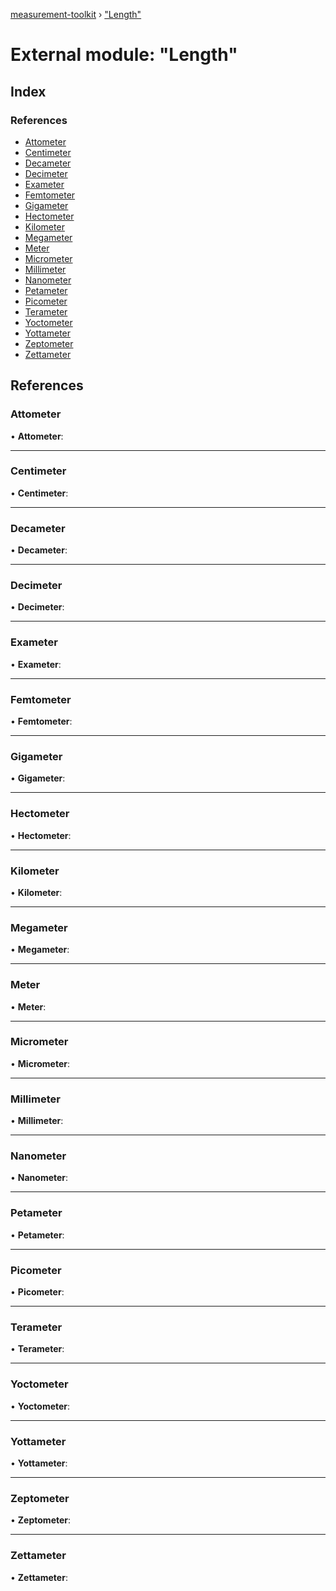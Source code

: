 [measurement-toolkit](../README.md) › ["Length"](_length_.md)

# External module: "Length"

## Index

### References

* [Attometer](_length_.md#attometer)
* [Centimeter](_length_.md#centimeter)
* [Decameter](_length_.md#decameter)
* [Decimeter](_length_.md#decimeter)
* [Exameter](_length_.md#exameter)
* [Femtometer](_length_.md#femtometer)
* [Gigameter](_length_.md#gigameter)
* [Hectometer](_length_.md#hectometer)
* [Kilometer](_length_.md#kilometer)
* [Megameter](_length_.md#megameter)
* [Meter](_length_.md#meter)
* [Micrometer](_length_.md#micrometer)
* [Millimeter](_length_.md#millimeter)
* [Nanometer](_length_.md#nanometer)
* [Petameter](_length_.md#petameter)
* [Picometer](_length_.md#picometer)
* [Terameter](_length_.md#terameter)
* [Yoctometer](_length_.md#yoctometer)
* [Yottameter](_length_.md#yottameter)
* [Zeptometer](_length_.md#zeptometer)
* [Zettameter](_length_.md#zettameter)

## References

###  Attometer

• **Attometer**:

___

###  Centimeter

• **Centimeter**:

___

###  Decameter

• **Decameter**:

___

###  Decimeter

• **Decimeter**:

___

###  Exameter

• **Exameter**:

___

###  Femtometer

• **Femtometer**:

___

###  Gigameter

• **Gigameter**:

___

###  Hectometer

• **Hectometer**:

___

###  Kilometer

• **Kilometer**:

___

###  Megameter

• **Megameter**:

___

###  Meter

• **Meter**:

___

###  Micrometer

• **Micrometer**:

___

###  Millimeter

• **Millimeter**:

___

###  Nanometer

• **Nanometer**:

___

###  Petameter

• **Petameter**:

___

###  Picometer

• **Picometer**:

___

###  Terameter

• **Terameter**:

___

###  Yoctometer

• **Yoctometer**:

___

###  Yottameter

• **Yottameter**:

___

###  Zeptometer

• **Zeptometer**:

___

###  Zettameter

• **Zettameter**:
